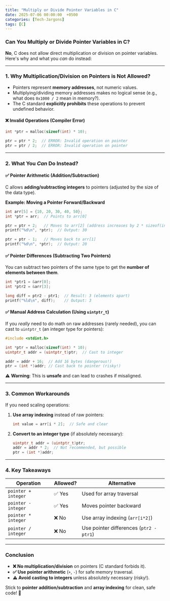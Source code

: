 ```yaml
---
title: "Multiply or Divide Pointer Variables in C"
date: 2025-07-06 00:00:00  +0500
categories: [Tech-Jargons]
tags: [C]
---
```


### **Can You Multiply or Divide Pointer Variables in C?**
**No**, C does not allow direct multiplication or division on pointer variables. Here's why and what you *can* do instead:

---

### **1. Why Multiplication/Division on Pointers is Not Allowed?**
- Pointers represent **memory addresses**, not numeric values.
- Multiplying/dividing memory addresses makes no logical sense (e.g., what does `0x1000 / 2` mean in memory?).
- The C standard **explicitly prohibits** these operations to prevent undefined behavior.

#### ❌ **Invalid Operations (Compiler Error)**
```c
int *ptr = malloc(sizeof(int) * 10);

ptr = ptr * 2;  // ERROR: Invalid operation on pointer
ptr = ptr / 2;  // ERROR: Invalid operation on pointer
```

---

### **2. What You *Can* Do Instead?**
#### ✅ **Pointer Arithmetic (Addition/Subtraction)**
C allows **adding/subtracting integers** to pointers (adjusted by the size of the data type).

**Example: Moving a Pointer Forward/Backward**
```c
int arr[5] = {10, 20, 30, 40, 50};
int *ptr = arr;  // Points to arr[0]

ptr = ptr + 2;   // Moves to arr[2] (address increases by 2 * sizeof(int))
printf("%d\n", *ptr);  // Output: 30

ptr = ptr - 1;   // Moves back to arr[1]
printf("%d\n", *ptr);  // Output: 20
```

#### ✅ **Pointer Differences (Subtracting Two Pointers)**
You can subtract two pointers of the same type to get the **number of elements between them**.
```c
int *ptr1 = &arr[0];
int *ptr2 = &arr[3];

long diff = ptr2 - ptr1;  // Result: 3 (elements apart)
printf("%ld\n", diff);    // Output: 3
```

#### ✅ **Manual Address Calculation (Using `uintptr_t`)**
If you *really* need to do math on raw addresses (rarely needed), you can cast to `uintptr_t` (an integer type for pointers):
```c
#include <stdint.h>

int *ptr = malloc(sizeof(int) * 10);
uintptr_t addr = (uintptr_t)ptr;  // Cast to integer

addr = addr + 16;  // Add 16 bytes (dangerous!)
ptr = (int *)addr; // Cast back to pointer (risky!)
```
⚠️ **Warning**: This is **unsafe** and can lead to crashes if misaligned.

---

### **3. Common Workarounds**
If you need scaling operations:
1. **Use array indexing** instead of raw pointers:
   ```c
   int value = arr[i * 2];  // Safe and clear
   ```
2. **Convert to an integer type** (if absolutely necessary):
   ```c
   uintptr_t addr = (uintptr_t)ptr;
   addr = addr * 2;  // Not recommended, but possible
   ptr = (int *)addr;
   ```

---

### **4. Key Takeaways**

| **Operation**       | **Allowed?** | **Alternative** |
|---------------------|-------------|----------------|
| `pointer + integer` | ✅ Yes | Used for array traversal |
| `pointer - integer` | ✅ Yes | Moves pointer backward |
| `pointer * integer` | ❌ No | Use array indexing (`arr[i*2]`) |
| `pointer / integer` | ❌ No | Use pointer differences (`ptr2 - ptr1`) |

---

### **Conclusion**
- **❌ No multiplication/division** on pointers (C standard forbids it).
- **✅ Use pointer arithmetic** (`+`, `-`) for safe memory traversal.
- **⚠️ Avoid casting to integers** unless absolutely necessary (risky!).

Stick to **pointer addition/subtraction** and **array indexing** for clean, safe code! 🚀

